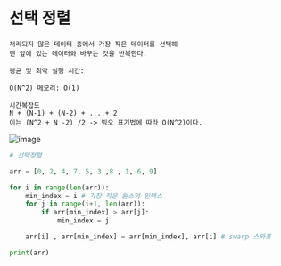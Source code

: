 # 선택 정렬

```
처리되지 않은 데이터 중에서 가장 작은 데이터를 선택해 
맨 앞에 있는 데이터와 바꾸는 것을 반복한다.

평균 및 최악 실행 시간: 

O(N^2) 메모리: O(1)

시간복잡도
N + (N-1) + (N-2) + ....+ 2
이는 (N^2 + N -2) /2 -> 빅오 표기법에 따라 O(N^2)이다.
```

![image](https://user-images.githubusercontent.com/87055456/133388216-83310649-6ce9-4740-8f13-c9d3227ec0e5.png)

``` python
# 선택정렬

arr = [0, 2, 4, 7, 5, 3 ,8 , 1, 6, 9]

for i in range(len(arr)):
    min_index = i # 가장 작은 원소의 인덱스
    for j in range(i+1, len(arr)):
        if arr[min_index] > arr[j]:
            min_index = j

    arr[i] , arr[min_index] = arr[min_index], arr[i] # swarp 스와프

print(arr)

```
